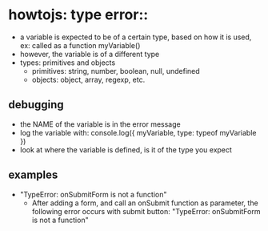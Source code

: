 
# howtojs: type error:: 
* a variable is expected to be of a certain type, based on how it is used, ex: called as a function myVariable()
* however, the variable is of a different type
* types: primitives and objects
  * primitives: string, number, boolean, null, undefined
  * objects: object, array, regexp, etc. 
## debugging
* the NAME of the variable is in the error message
* log the variable with: console.log({ myVariable, type: typeof myVariable })
* look at where the variable is defined, is it of the type you expect

## examples
* "TypeError: onSubmitForm is not a function"
  * After adding a form, and call an onSubmit function as parameter, the following error occurs with submit button: "TypeError: onSubmitForm is not a function"
